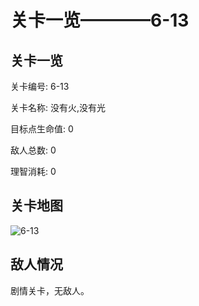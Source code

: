 # 关卡一览————6-13


## 关卡一览

关卡编号: 6-13

关卡名称: 没有火,没有光

目标点生命值: 0

敌人总数: 0

理智消耗: 0


## 关卡地图
![6-13](./oprMap/6-13.png)

## 敌人情况

剧情关卡，无敌人。

